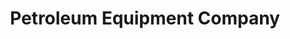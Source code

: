 ---
title: "Petroleum Equipment Company"
url: /salt-lake-city/petroleum-equipment-company/
shop: Allgemein
---